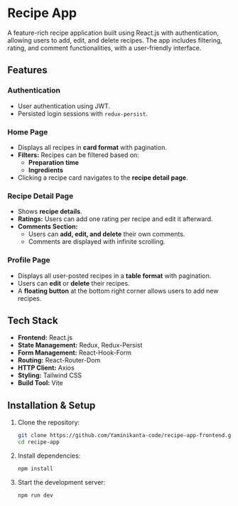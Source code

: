 # Recipe App

A feature-rich recipe application built using React.js with authentication, allowing users to add, edit, and delete recipes. The app includes filtering, rating, and comment functionalities, with a user-friendly interface.

## Features

### Authentication

- User authentication using JWT.
- Persisted login sessions with `redux-persist`.

### Home Page

- Displays all recipes in **card format** with pagination.
- **Filters:** Recipes can be filtered based on:
  - **Preparation time**
  - **Ingredients**
- Clicking a recipe card navigates to the **recipe detail page**.

### Recipe Detail Page

- Shows **recipe details**.
- **Ratings:** Users can add one rating per recipe and edit it afterward.
- **Comments Section:**
  - Users can **add, edit, and delete** their own comments.
  - Comments are displayed with infinite scrolling.

### Profile Page

- Displays all user-posted recipes in a **table format** with pagination.
- Users can **edit** or **delete** their recipes.
- A **floating button** at the bottom right corner allows users to add new recipes.

## Tech Stack

- **Frontend:** React.js
- **State Management:** Redux, Redux-Persist
- **Form Management:** React-Hook-Form
- **Routing:** React-Router-Dom
- **HTTP Client:** Axios
- **Styling:** Tailwind CSS
- **Build Tool:** Vite

## Installation & Setup

1. Clone the repository:

   ```bash
   git clone https://github.com/Yaminikanta-code/recipe-app-frontend.git
   cd recipe-app
   ```

2. Install dependencies:

   ```bash
   npm install
   ```

3. Start the development server:
   ```bash
   npm run dev
   ```
